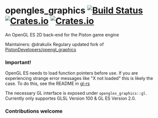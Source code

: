 # opengles_graphics [![Build Status](https://travis-ci.org/PistonDevelopers/opengl_graphics.svg)](https://travis-ci.org/Drakulix/opengles_graphics) [![Crates.io](https://img.shields.io/crates/v/opengles_graphics.svg)](https://crates.io/crates/opengles_graphics) [![Crates.io](https://img.shields.io/crates/l/opengles_graphics.svg)](https://github.com/Drakulix/opengles_graphics/blob/master/LICENSE)

An OpenGL ES 2D back-end for the Piston game engine

Maintainers: @drakulix
Regulary updated fork of [PistonDevelopers/opengl_graphics](https://github.com/PistonDevelopers/opengl_graphics)

### Important!

OpenGL ES needs to load function pointers before use.
If you are experiencing strange error messages like "X not loaded" this is likely the case.
To do this, see the README in [gl-rs](https://github.com/bjz/gl-rs)


The necessary GL interface is exposed under `opengles_graphics::gl`.
Currently only supportes GLSL Version 100 & GL ES Version 2.0.

### Contributions welcome
